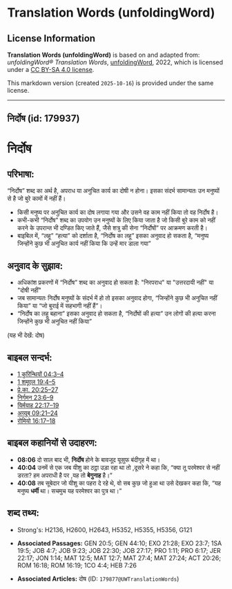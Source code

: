 # Translation Words (unfoldingWord)

## License Information

**Translation Words (unfoldingWord)** is based on and adapted from: _unfoldingWord® Translation Words_, [unfoldingWord](https://unfoldingword.org/utw), 2022, which is licensed under a [CC BY-SA 4.0 license](https://creativecommons.org/licenses/by-sa/4.0/legalcode.en).

This markdown version (created `2025-10-16`) is provided under the same license.



--------------------------------

## निर्दोष (id: 179937)

निर्दोष
=======

परिभाषा:
--------

“निर्दोष” शब्द का अर्थ है, अपराध या अनुचित कार्य का दोषी न होना। इसका संदर्भ सामान्यतः उन मनुष्यों से है जो बुरे कामों में नहीं हैं।

* किसी मनुष्य पर अनुचित कार्य का दोष लगाया गया और उसने वह काम नहीं किया तो वह निर्दोष है।
* कभी\-कभी “निर्दोष” शब्द का उपयोग उन मनुष्यों के लिए किया जाता है जो किसी बुरे काम को नहीं करने के उपरान्त भी दण्डित किए जाते हैं, जैसे शत्रु की सेना “निर्दोषों” पर आक्रमण करती है।
* बाइबिल में, “लहू” “हत्या” को दर्शाता है, “निर्दोष का लहू” इसका अनुवाद हो सकता है, “मनुष्य जिन्होंने कुछ भी अनुचित कार्य नहीं किया कि उन्हें मार डाला गया”

अनुवाद के सुझाव:
----------------

* अधिकांश प्रकरणों में “निर्दोष” शब्द का अनुवाद हो सकता है: "निरपराध" या "उत्तरदायी नहीं" या "दोषी नहीं"
* जब सामान्यतः निर्दोष मनुष्यों के संदर्भ में हो तो इसका अनुवाद होगा, “जिन्होंने कुछ भी अनुचित नहीं किया” या “जो बुराई में सहभागी नहीं हैं”।
* “निर्दोष का लहू बहाना” इसका अनुवाद हो सकता है, “निर्दोषों की हत्या” उन लोगों की हत्या करना जिन्होंने कुछ भी अनुचित नहीं किया”

(यह भी देखें: दोष)

बाइबल सन्दर्भ:
--------------

* [1 कुरिन्थियों 04:3–4](https://ref.ly/1Cor0:0)
* [1 शमूएल 19:4–5](https://ref.ly/1Sam0:0)
* [प्रे.का. 20:25–27](https://ref.ly/Acts20:25-Acts20:27)
* [निर्गमन 23:6–9](https://ref.ly/Exod23:6-Exod23:9)
* [यिर्मयाह 22:17–19](https://ref.ly/Jer22:17-Jer22:19)
* [अय्यूब 09:21–24](https://ref.ly/Job9:21-Job9:24)
* [रोमियो 16:17–18](https://ref.ly/Rom16:17-Rom16:18)

बाइबल कहानियों से उदाहरण:
-------------------------

* **08:06** दो साल बाद भी, **निर्दोष** होने के बावजूद यूसुफ बंदीगृह में था।
* **40:04** उनमें से एक जब यीशु का ठट्ठा उड़ा रहा था तो ,दूसरे ने कहा कि, “क्या तू परमेश्वर से नहीं डरता? हम अपराधी है पर ,यह तो **बेगुनाह** है।”
* **40:08** तब सूबेदार जो यीशु का पहरा दे रहे थे, वो सब कुछ जो हुआ था उसे देखकर कहा कि, “यह मनुष्य **धर्मी** था। सचमुच यह परमेश्वर का पुत्र था।”

शब्द तथ्य:
----------

* Strong's: H2136, H2600, H2643, H5352, H5355, H5356, G121

* **Associated Passages:** GEN 20:5; GEN 44:10; EXO 21:28; EXO 23:7; 1SA 19:5; JOB 4:7; JOB 9:23; JOB 22:30; JOB 27:17; PRO 1:11; PRO 6:17; JER 22:17; JON 1:14; MAT 12:5; MAT 12:7; MAT 27:4; MAT 27:24; ACT 20:26; ROM 16:18; ROM 16:19; 1CO 4:4; HEB 7:26
* **Associated Articles:** दोष (ID: `179877@UWTranslationWords`)

